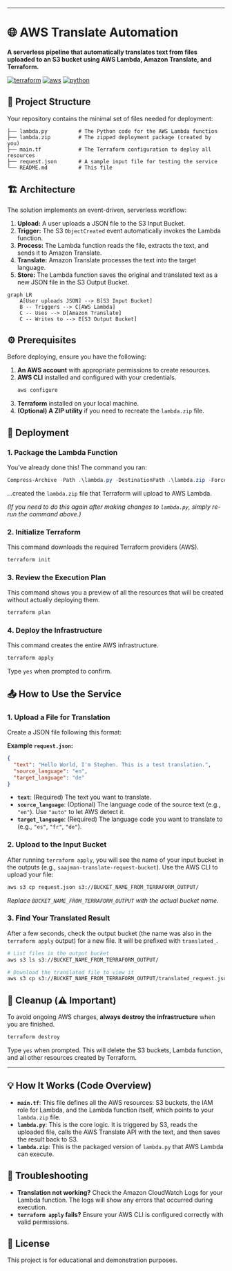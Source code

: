 
***

# 🌐 AWS Translate Automation

**A serverless pipeline that automatically translates text from files uploaded to an S3 bucket using AWS Lambda, Amazon Translate, and Terraform.**

[![terraform](https://img.shields.io/badge/Terraform-v1.0%2B-7B42BC.svg?logo=terraform)](https://www.terraform.io/)
[![aws](https://img.shields.io/badge/AWS-Lambda%20%7C%20S3%20%7C%20Translate-FF9900.svg?logo=amazonaws)](https://aws.amazon.com/)
[![python](https://img.shields.io/badge/Python-3.8%2B-3776AB.svg?logo=python)](https://www.python.org/)

## 📁 Project Structure

Your repository contains the minimal set of files needed for deployment:

```
├── lambda.py          # The Python code for the AWS Lambda function
├── lambda.zip         # The zipped deployment package (created by you)
├── main.tf            # The Terraform configuration to deploy all resources
├── request.json       # A sample input file for testing the service
└── README.md          # This file
```

## 🏗️ Architecture

The solution implements an event-driven, serverless workflow:

1.  **Upload:** A user uploads a JSON file to the S3 Input Bucket.
2.  **Trigger:** The S3 `ObjectCreated` event automatically invokes the Lambda function.
3.  **Process:** The Lambda function reads the file, extracts the text, and sends it to Amazon Translate.
4.  **Translate:** Amazon Translate processes the text into the target language.
5.  **Store:** The Lambda function saves the original and translated text as a new JSON file in the S3 Output Bucket.

```mermaid
graph LR
    A[User uploads JSON] --> B[S3 Input Bucket]
    B -- Triggers --> C[AWS Lambda]
    C -- Uses --> D[Amazon Translate]
    C -- Writes to --> E[S3 Output Bucket]
```

## ⚙️ Prerequisites

Before deploying, ensure you have the following:

1.  **An AWS account** with appropriate permissions to create resources.
2.  **AWS CLI** installed and configured with your credentials.
    ```bash
    aws configure
    ```
3.  **Terraform** installed on your local machine.
4.  **(Optional) A ZIP utility** if you need to recreate the `lambda.zip` file.

## 🚀 Deployment

### 1. Package the Lambda Function

You've already done this! The command you ran:
```powershell
Compress-Archive -Path .\lambda.py -DestinationPath .\lambda.zip -Force
```
...created the `lambda.zip` file that Terraform will upload to AWS Lambda.

*(If you need to do this again after making changes to `lambda.py`, simply re-run the command above.)*

### 2. Initialize Terraform

This command downloads the required Terraform providers (AWS).

```bash
terraform init
```

### 3. Review the Execution Plan

This command shows you a preview of all the resources that will be created without actually deploying them.

```bash
terraform plan
```

### 4. Deploy the Infrastructure

This command creates the entire AWS infrastructure.

```bash
terraform apply
```
Type `yes` when prompted to confirm.

## 📤 How to Use the Service

### 1. Upload a File for Translation

Create a JSON file following this format:

**Example `request.json`:**
```json
{
  "text": "Hello World, I'm Stephen. This is a test translation.",
  "source_language": "en",
  "target_language": "de"
}
```

-   **`text`**: (Required) The text you want to translate.
-   **`source_language`**: (Optional) The language code of the source text (e.g., `"en"`). Use `"auto"` to let AWS detect it.
-   **`target_language`**: (Required) The language code you want to translate to (e.g., `"es"`, `"fr"`, `"de"`).

### 2. Upload to the Input Bucket

After running `terraform apply`, you will see the name of your input bucket in the outputs (e.g., `saajman-translate-request-bucket`). Use the AWS CLI to upload your file:

```bash
aws s3 cp request.json s3://BUCKET_NAME_FROM_TERRAFORM_OUTPUT/
```
*Replace `BUCKET_NAME_FROM_TERRAFORM_OUTPUT` with the actual bucket name.*

### 3. Find Your Translated Result

After a few seconds, check the output bucket (the name was also in the `terraform apply` output) for a new file. It will be prefixed with `translated_`.

```bash
# List files in the output bucket
aws s3 ls s3://BUCKET_NAME_FROM_TERRAFORM_OUTPUT/

# Download the translated file to view it
aws s3 cp s3://BUCKET_NAME_FROM_TERRAFORM_OUTPUT/translated_request.json .
```

## 🧼 Cleanup (⚠️ Important)

To avoid ongoing AWS charges, **always destroy the infrastructure** when you are finished.

```bash
terraform destroy
```
Type `yes` when prompted. This will delete the S3 buckets, Lambda function, and all other resources created by Terraform.

---

## 💡 How It Works (Code Overview)

-   **`main.tf`**: This file defines all the AWS resources: S3 buckets, the IAM role for Lambda, and the Lambda function itself, which points to your `lambda.zip` file.
-   **`lambda.py`**: This is the core logic. It is triggered by S3, reads the uploaded file, calls the AWS Translate API with the text, and then saves the result back to S3.
-   **`lambda.zip`**: This is the packaged version of `lambda.py` that AWS Lambda can execute.

## 🐛 Troubleshooting

-   **Translation not working?** Check the Amazon CloudWatch Logs for your Lambda function. The logs will show any errors that occurred during execution.
-   **`terraform apply` fails?** Ensure your AWS CLI is configured correctly with valid permissions.

## 📝 License

This project is for educational and demonstration purposes.
